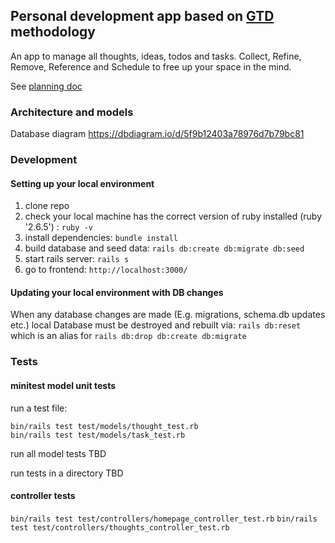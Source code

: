 ## Personal development app based on [GTD](https://gettingthingsdone.com/what-is-gtd/) methodology
An app to manage all thoughts, ideas, todos and tasks. Collect, Refine, Remove, Reference and Schedule to free up your space in the mind.

See [planning doc](https://docs.google.com/document/d/1RIufe3PNcNIkB4iJLFXdbU5d5Q76CMfuOXUahPPNdKc/edit?ts=5f946899#)

### Architecture and models
Database diagram https://dbdiagram.io/d/5f9b12403a78976d7b79bc81

### Development

#### Setting up your local environment
1. clone repo
1. check your local machine has the correct version of ruby installed (ruby '2.6.5') : `ruby -v`
2. install dependencies: `bundle install`
2. build database and seed data: `rails db:create db:migrate db:seed`
1. start rails server: `rails s`
1. go to frontend: `http://localhost:3000/`

#### Updating your local environment with DB changes
When any database changes are made (E.g. migrations, schema.db updates etc.) local Database must be destroyed and rebuilt via: 
`rails db:reset` which is an alias for `rails db:drop db:create db:migrate`

### Tests
#### minitest model unit tests

run a test file:
```
bin/rails test test/models/thought_test.rb
bin/rails test test/models/task_test.rb
```

run all model tests
TBD

run tests in a directory
TBD

#### controller tests
`bin/rails test test/controllers/homepage_controller_test.rb`
`bin/rails test test/controllers/thoughts_controller_test.rb`

